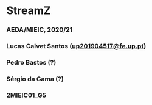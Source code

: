 # StreamZ
### AEDA/MIEIC, 2020/21
### Lucas Calvet Santos (up201904517@fe.up.pt)
### Pedro Bastos (?)
### Sérgio da Gama (?)
### 2MIEIC01_G5
